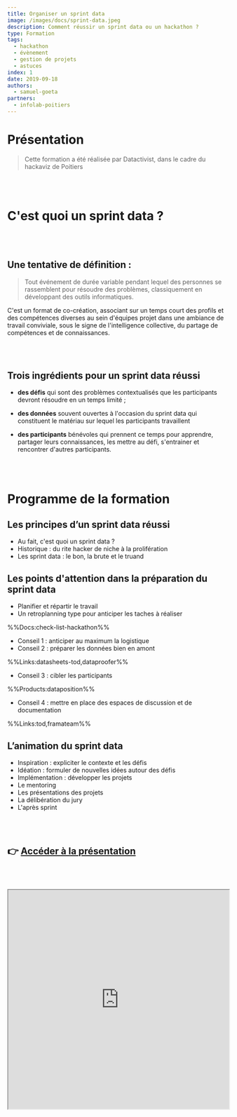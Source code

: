 ```yaml
---
title: Organiser un sprint data
image: /images/docs/sprint-data.jpeg
description: Comment réussir un sprint data ou un hackathon ?
type: Formation
tags:
  - hackathon
  - évènement
  - gestion de projets
  - astuces
index: 1
date: 2019-09-18
authors:
  - samuel-goeta
partners:
  - infolab-poitiers
--- 
```


# Présentation

> Cette formation a été réalisée par Datactivist, dans le cadre du hackaviz de Poitiers

<br></br>

# C'est quoi un sprint data ?

<br></br>

## Une tentative de définition :

> Tout événement de durée variable pendant lequel des personnes se rassemblent pour résoudre des problèmes, classiquement en développant des outils informatiques.

C'est un format de co-création, associant sur un temps court des profils et des compétences diverses au sein d'équipes projet dans une ambiance de travail conviviale, sous le signe de l'intelligence collective, du partage de compétences et de connaissances.

<br></br>

## Trois ingrédients pour un sprint data réussi

- **des défis** qui sont des problèmes contextualisés que les participants devront résoudre en un temps limité ;

- **des données** souvent ouvertes à l'occasion du sprint data qui constituent le matériau sur lequel les participants travaillent

- **des participants** bénévoles qui prennent ce temps pour apprendre, partager leurs connaissances, les mettre au défi, s'entrainer et rencontrer d'autres participants.

<br></br>

# Programme de la formation

## Les principes d’un sprint data réussi

- Au fait, c'est quoi un sprint data ?
- Historique : du rite hacker de niche à la prolifération
- Les sprint data : le bon, la brute et le truand

## Les points d'attention dans la préparation du sprint data

- Planifier et répartir le travail
- Un retroplanning type pour anticiper les taches à réaliser

%%Docs:check-list-hackathon%%

- Conseil 1 : anticiper au maximum la logistique
- Conseil 2 : préparer les données bien en amont

%%Links:datasheets-tod,dataproofer%%

- Conseil 3 : cibler les participants

%%Products:dataposition%%

- Conseil 4 : mettre en place des espaces de discussion et de documentation

%%Links:tod,framateam%%

## L’animation du sprint data

- Inspiration : expliciter le contexte et les défis
- Idéation : formuler de nouvelles idées autour des défis
- Implémentation : développer les projets
- Le mentoring
- Les présentations des projets
- La délibération du jury
- L'après sprint

<br></br>

## 👉 [Accéder à la présentation](https://datactivist.coop/infolab_poitiers/formation_hackaviz/#1)

<br></br>

<div class="responsiveIframe">
  <iframe
    width="100%"
    height="500"
    src="https://datactivist.coop/infolab_poitiers/formation_hackaviz/#1">
  </iframe>
</div>

<br></br>
